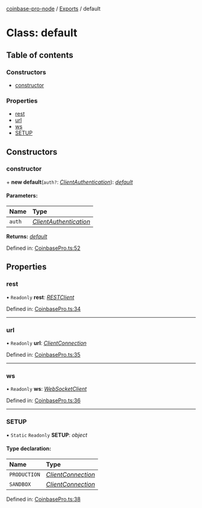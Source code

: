 [coinbase-pro-node](../README.md) / [Exports](../modules.md) / default

# Class: default

## Table of contents

### Constructors

- [constructor](default.md#constructor)

### Properties

- [rest](default.md#rest)
- [url](default.md#url)
- [ws](default.md#ws)
- [SETUP](default.md#setup)

## Constructors

### constructor

\+ **new default**(`auth?`: [*ClientAuthentication*](../modules.md#clientauthentication)): [*default*](default.md)

#### Parameters:

Name | Type |
:------ | :------ |
`auth` | [*ClientAuthentication*](../modules.md#clientauthentication) |

**Returns:** [*default*](default.md)

Defined in: [CoinbasePro.ts:52](https://github.com/bennycode/coinbase-pro-node/blob/c3d8f7c/src/CoinbasePro.ts#L52)

## Properties

### rest

• `Readonly` **rest**: [*RESTClient*](restclient.md)

Defined in: [CoinbasePro.ts:34](https://github.com/bennycode/coinbase-pro-node/blob/c3d8f7c/src/CoinbasePro.ts#L34)

___

### url

• `Readonly` **url**: [*ClientConnection*](../interfaces/clientconnection.md)

Defined in: [CoinbasePro.ts:35](https://github.com/bennycode/coinbase-pro-node/blob/c3d8f7c/src/CoinbasePro.ts#L35)

___

### ws

• `Readonly` **ws**: [*WebSocketClient*](websocketclient.md)

Defined in: [CoinbasePro.ts:36](https://github.com/bennycode/coinbase-pro-node/blob/c3d8f7c/src/CoinbasePro.ts#L36)

___

### SETUP

▪ `Static` `Readonly` **SETUP**: *object*

#### Type declaration:

Name | Type |
:------ | :------ |
`PRODUCTION` | [*ClientConnection*](../interfaces/clientconnection.md) |
`SANDBOX` | [*ClientConnection*](../interfaces/clientconnection.md) |

Defined in: [CoinbasePro.ts:38](https://github.com/bennycode/coinbase-pro-node/blob/c3d8f7c/src/CoinbasePro.ts#L38)
